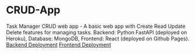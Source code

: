 # CRUD-App
Task Manager CRUD web app - A basic web app with Create Read Update Delete features for managing tasks. Backend: Python FastAPI (deployed on Heroku), Database: MongoDB, Frontend: React (deployed on Github Pages).
<br/>
<a href='https://crud-rk.herokuapp.com'>Backend Deployment</a>
<a href='https://rohankaran.github.io/crud-frontend/'>Frontend Deployment</a>
